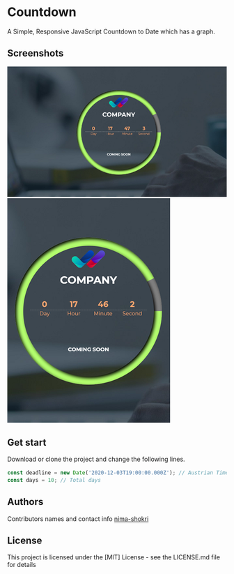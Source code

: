 # Countdown

A Simple, Responsive JavaScript Countdown to Date which has a graph.


## Screenshots

![](screenshots/1.PNG)
![](screenshots/2.PNG)

## Get start

Download or clone the project and change the following lines.
```js
const deadline = new Date('2020-12-03T19:00:00.000Z'); // Austrian Time Zone
const days = 10; // Total days
```

## Authors

Contributors names and contact info
[nima-shokri](http://nimashokri.ir/)


## License

This project is licensed under the [MIT] License - see the LICENSE.md file for details
